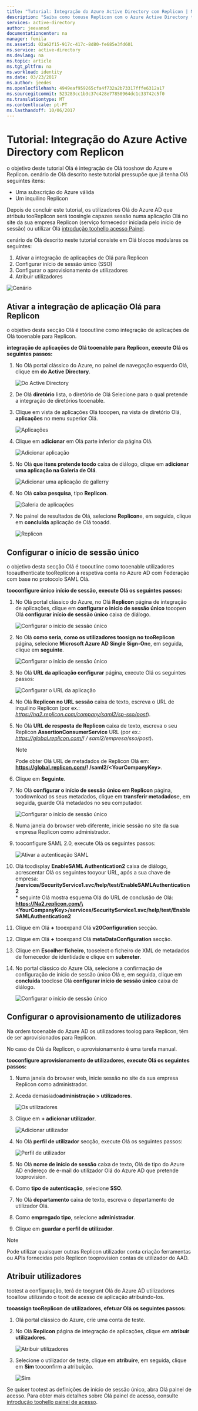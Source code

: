 ```yaml
---
title: "Tutorial: Integração do Azure Active Directory com Replicon | Microsoft Docs"
description: "Saiba como toouse Replicon com o Azure Active Directory tooenable único início de sessão, aprovisionamento automatizado e muito mais!"
services: active-directory
author: jeevansd
documentationcenter: na
manager: femila
ms.assetid: 02a62f15-917c-417c-8d80-fe685e3fd601
ms.service: active-directory
ms.devlang: na
ms.topic: article
ms.tgt_pltfrm: na
ms.workload: identity
ms.date: 03/23/2017
ms.author: jeedes
ms.openlocfilehash: 4949eaf959265cfa4f732a2b73317fffe6312a17
ms.sourcegitcommit: 523283cc1b3c37c428e77850964dc1c33742c5f0
ms.translationtype: MT
ms.contentlocale: pt-PT
ms.lasthandoff: 10/06/2017
---
```

# <a name="tutorial-azure-active-directory-integration-with-replicon"></a>Tutorial: Integração do Azure Active Directory com Replicon
o objetivo deste tutorial Olá é integração de Olá tooshow do Azure e Replicon. cenário de Olá descrito neste tutorial pressupõe que já tenha Olá seguintes itens:

* Uma subscrição do Azure válida
* Um inquilino Replicon

Depois de concluir este tutorial, os utilizadores Olá do Azure AD que atribuiu tooReplicon será toosingle capazes sessão numa aplicação Olá no site da sua empresa Replicon (serviço fornecedor iniciada pelo início de sessão) ou utilizar Olá [introdução toohello acesso Painel](active-directory-saas-access-panel-introduction.md).

cenário de Olá descrito neste tutorial consiste em Olá blocos modulares os seguintes:

1. Ativar a integração de aplicações de Olá para Replicon
2. Configurar início de sessão único (SSO)
3. Configurar o aprovisionamento de utilizadores
4. Atribuir utilizadores

![Cenário](./media/active-directory-saas-replicon-tutorial/IC777798.png "cenário")

## <a name="enable-hello-application-integration-for-replicon"></a>Ativar a integração de aplicação Olá para Replicon
o objetivo desta secção Olá é toooutline como integração de aplicações de Olá tooenable para Replicon.

**integração de aplicações de Olá tooenable para Replicon, execute Olá os seguintes passos:**

1. No Olá portal clássico do Azure, no painel de navegação esquerdo Olá, clique em **do Active Directory**.
   
    ![Do Active Directory](./media/active-directory-saas-replicon-tutorial/IC700993.png "do Active Directory")
2. De Olá **diretório** lista, o diretório de Olá Selecione para o qual pretende a integração de diretórios tooenable.
3. Clique em vista de aplicações Olá tooopen, na vista de diretório Olá, **aplicações** no menu superior Olá.
   
    ![Aplicações](./media/active-directory-saas-replicon-tutorial/IC700994.png "aplicações")
4. Clique em **adicionar** em Olá parte inferior da página Olá.
   
    ![Adicionar aplicação](./media/active-directory-saas-replicon-tutorial/IC749321.png "Adicionar aplicação")
5. No Olá **que itens pretende toodo** caixa de diálogo, clique em **adicionar uma aplicação na Galeria de Olá**.
   
    ![Adicionar uma aplicação de gallerry](./media/active-directory-saas-replicon-tutorial/IC749322.png "adicionar uma aplicação de gallerry")
6. No Olá **caixa pesquisa**, tipo **Replicon**.
   
    ![Galeria de aplicações](./media/active-directory-saas-replicon-tutorial/IC777799.png "Galeria de aplicações")
7. No painel de resultados de Olá, selecione **Replicon**e, em seguida, clique em **concluída** aplicação de Olá tooadd.
   
    ![Replicon](./media/active-directory-saas-replicon-tutorial/IC777800.png "Replicon")
   
## <a name="configure-single-sign-on"></a>Configurar o início de sessão único

o objetivo desta secção Olá é toooutline como tooenable utilizadores tooauthenticate tooReplicon à respetiva conta no Azure AD com Federação com base no protocolo SAML Olá.

**tooconfigure único início de sessão, execute Olá os seguintes passos:**

1. No Olá portal clássico do Azure, no Olá **Replicon** página de integração de aplicações, clique em **configurar o início de sessão único** tooopen Olá **configurar início de sessão único** caixa de diálogo.
   
    ![Configurar o início de sessão único](./media/active-directory-saas-replicon-tutorial/IC777801.png "configurar o início de sessão único")
2. No Olá **como seria, como os utilizadores toosign no tooReplicon** página, selecione **Microsoft Azure AD Single Sign-On**e, em seguida, clique em **seguinte**.
   
    ![Configurar o início de sessão único](./media/active-directory-saas-replicon-tutorial/IC777802.png "configurar o início de sessão único")
3. No Olá **URL da aplicação configurar** página, execute Olá os seguintes passos:
   
    ![Configurar o URL da aplicação](./media/active-directory-saas-replicon-tutorial/IC777803.png "configurar o URL da aplicação")
  1. No Olá **Replicon no URL sessão** caixa de texto, escreva o URL de inquilino Replicon (por ex.: *https://na2.replicon.com/company/saml2/sp-sso/post*).
  2. No Olá **URL de resposta de Replicon** caixa de texto, escreva o seu Replicon **AssertionConsumerService** URL (por ex.: *https://global.replicon.com/! / saml2/empresa/sso/post*).  
      
     >[!NOTE]
     >Pode obter Olá URL de metadados de Replicon Olá em: **https://global.replicon.com/! /saml2/\<YourCompanyKey\>**.
     > 
     > 
 
  3. Clique em **Seguinte**.

4. No Olá **configurar o início de sessão único em Replicon** página, toodownload os seus metadados, clique em **transferir metadados**e, em seguida, guarde Olá metadados no seu computador.
   
    ![Configurar o início de sessão único](./media/active-directory-saas-replicon-tutorial/IC777804.png "configurar o início de sessão único")
5. Numa janela do browser web diferente, inicie sessão no site da sua empresa Replicon como administrador.

6. tooconfigure SAML 2.0, execute Olá os seguintes passos:
   
    ![Ativar a autenticação SAML](./media/active-directory-saas-replicon-tutorial/IC777805.png "autenticação ativar SAML")
  
  1. Olá toodisplay **EnableSAML Authentication2** caixa de diálogo, acrescentar Olá os seguintes tooyour URL, após a sua chave de empresa: **/services/SecurityService1.svc/help/test/EnableSAMLAuthentication2**  
    * seguinte Olá mostra esquema Olá do URL de conclusão de Olá:  
   **https://Na2.replicon.com/\<YourCompanyKey\>/services/SecurityService1.svc/help/test/EnableSAMLAuthentication2**
   2. Clique em Olá  **+**  tooexpand Olá **v20Configuration** secção.
   3. Clique em Olá  **+**  tooexpand Olá **metaDataConfiguration** secção.
   4. Clique em **Escolher ficheiro**, tooselect o ficheiro de XML de metadados de fornecedor de identidade e clique em **submeter**.

7. No portal clássico do Azure Olá, selecione a confirmação de configuração de início de sessão único Olá e, em seguida, clique em **concluída** tooclose Olá **configurar início de sessão único** caixa de diálogo.
   
    ![Configurar o início de sessão único](./media/active-directory-saas-replicon-tutorial/IC778418.png "configurar o início de sessão único")
   
## <a name="configure-user-provisioning"></a>Configurar o aprovisionamento de utilizadores

Na ordem tooenable do Azure AD os utilizadores toolog para Replicon, têm de ser aprovisionados para Replicon.  

No caso de Olá da Replicon, o aprovisionamento é uma tarefa manual.

**tooconfigure aprovisionamento de utilizadores, execute Olá os seguintes passos:**

1. Numa janela do browser web, inicie sessão no site da sua empresa Replicon como administrador.
2. Aceda demasiado**administração \> utilizadores**.
   
    ![Os utilizadores](./media/active-directory-saas-replicon-tutorial/IC777806.png "utilizadores")
3. Clique em **+ adicionar utilizador**.
   
    ![Adicionar utilizador](./media/active-directory-saas-replicon-tutorial/IC777807.png "adicionar utilizador")
4. No Olá **perfil de utilizador** secção, execute Olá os seguintes passos:
   
    ![Perfil de utilizador](./media/active-directory-saas-replicon-tutorial/IC777808.png "perfil de utilizador")
   
  1. No Olá **nome de início de sessão** caixa de texto, Olá de tipo do Azure AD endereço de e-mail do utilizador Olá do Azure AD que pretende tooprovision.
  2. Como **tipo de autenticação**, selecione **SSO**.
  3. No Olá **departamento** caixa de texto, escreva o departamento de utilizador Olá.
  4. Como **empregado tipo**, selecione **administrador**.
  5. Clique em **guardar o perfil de utilizador**.

>[!NOTE]
>Pode utilizar quaisquer outras Replicon utilizador conta criação ferramentas ou APIs fornecidas pelo Replicon tooprovision contas de utilizador do AAD.
> 
> 

## <a name="assign-users"></a>Atribuir utilizadores
tootest a configuração, terá de toogrant Olá do Azure AD utilizadores tooallow utilizando o tooit de acesso de aplicação atribuindo-los.

**tooassign tooReplicon de utilizadores, efetuar Olá os seguintes passos:**

1. Olá portal clássico do Azure, crie uma conta de teste.

2. No Olá **Replicon** página de integração de aplicações, clique em **atribuir utilizadores**.
   
    ![Atribuir utilizadores](./media/active-directory-saas-replicon-tutorial/IC777809.png "atribuir utilizadores")

3. Selecione o utilizador de teste, clique em **atribuir**e, em seguida, clique em **Sim** tooconfirm a atribuição.
   
    ![Sim](./media/active-directory-saas-replicon-tutorial/IC767830.png "Sim")

Se quiser tootest as definições de início de sessão único, abra Olá painel de acesso. Para obter mais detalhes sobre Olá painel de acesso, consulte [introdução toohello painel de acesso](active-directory-saas-access-panel-introduction.md).


